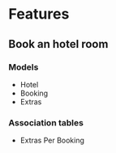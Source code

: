 # Features

## Book an hotel room

### Models

* Hotel
* Booking
* Extras

### Association tables

* Extras Per Booking
